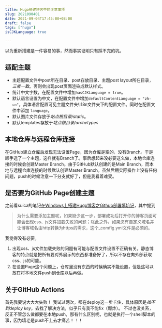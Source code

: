 ```yaml
---
title: Hugo搭建博客中的注意事项
slug: 2021090401
date: 2021-09-04T17:45:00+08:00
draft: false
tags: ["hugo"]
isCJKLanguage: true

---
```


以为重新搭建是一件容易的事，然而事实证明只有踩不完的坑。

## 适配主题
- 主题配置文件中post所在目录、post存放目录、主题post layout所在目录，*三者一致*。否则会出现post页面渲染成默认样式。
- 统计中文字数，在配置文件中增加`hasCJKLanguage = true`。
- 默认语言设置为中文，在配置文件中增加`defaultContentLanguage = "zh-cn"`。具体语言配置可见主题文件夹\i18n文件夹下的配置文件。同时在配置文件中添加 `language`。
- 默认图片文件存放于*站点根目录/static*。
- 默认templates存放于*站点根目录/archetypes*
## 本地仓库与远程仓库连接
在GitHub建立仓库后发现无法设置Page，因为仓库是空的，没有Branch。于是顺手选了一个主题，这样就有Branch了。事后想起来没必要这么做，本地仓库连接的时候会创建Master Branch。由于GitHub默认创建的是Main Branch，而本地与远程仓库连接的时候默认创建Master Branch。虽然后期实际操作上没有任何问题，push的时候注意一下分支就好了，但是我看着难受。
## 是否要为GitHub Page创建主题
之前看suica的笔记[在Windows上搭建Hugo博客之Github部署填坑记](https://suicablog.cobaltkiss.blue/2021/02/deploy-hugo-as-a-github-pages-project)，其中提到
> 为什么需要添加主题呢，如果缺少这一步，部署成功后打开你的博客页面可能会出现css、js文件加载失败的问题；除此之外，如果您有自定义域名并让博客域名由http转换为https的需求，这个_comfig.yml文件是必须的。
> 

我觉得没有必要。
1. 出现css、js文件加载失败的问题有可能与配置文件设置不正确有关。静态博客的特点就是把所有要对外展示的东西都准备好了，所以不存在向外部获取css、js的可能。
2. 在设置Page这个问题上，仓库里没有东西的时候确实不能设置，但是这可以放在将本地文件push到仓库以后再做。

## 关于GitHub Actions
首先我要说大大大失败！
我试过两次，都在deploy这一步卡住，具体原因是*找不到deploy key*，去找了解决方法，似乎只有我不能fix（爆炸）。
不过也没关系，反正不管怎么做都要在本地push，那有什么区别呢，也就是执行一个shell脚本的事，因为墙老是push不上去才痛苦！！！